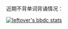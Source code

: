 近期不背单词背诵情况：

[![leftover's bbdc stats](https://stat.leftover.cn/bbdc?userId=108004454&nickname=little-aztl)](https://github.com/left0ver/github-bbdc-stat)
